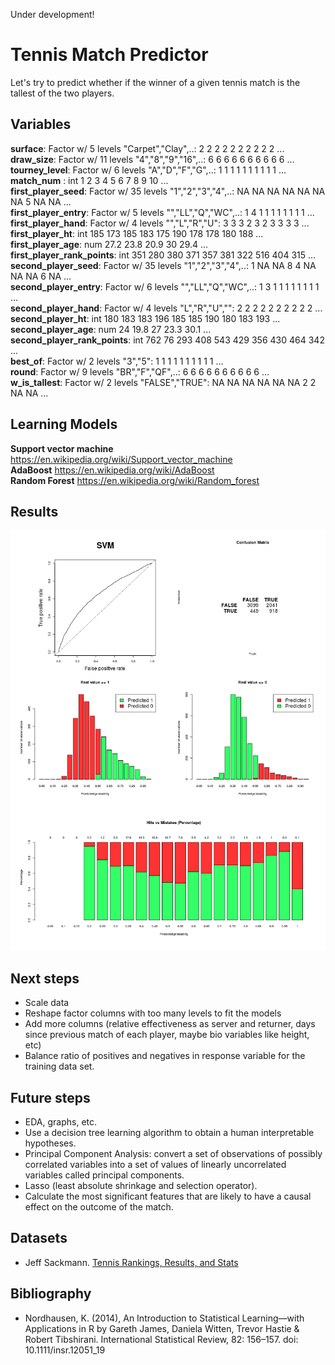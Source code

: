 Under development!

# Tennis Match Predictor
Let's try to predict whether if the winner of a given tennis match is the tallest of the two players.

## Variables
**surface**: Factor w/ 5 levels "Carpet","Clay",..: 2 2 2 2 2 2 2 2 2 2 ...  
**draw_size**: Factor w/ 11 levels "4","8","9","16",..: 6 6 6 6 6 6 6 6 6 6 ...  
**tourney_level**: Factor w/ 6 levels "A","D","F","G",..: 1 1 1 1 1 1 1 1 1 1 ...  
**match_num** : int  1 2 3 4 5 6 7 8 9 10 ...  
**first_player_seed**: Factor w/ 35 levels "1","2","3","4",..: NA NA NA NA NA NA NA 5 NA NA ...  
**first_player_entry**: Factor w/ 5 levels "","LL","Q","WC",..: 1 4 1 1 1 1 1 1 1 1 ...  
**first_player_hand**: Factor w/ 4 levels "","L","R","U": 3 3 3 2 3 2 3 3 3 3 ...  
**first_player_ht**: int  185 173 185 183 175 190 178 178 180 188 ...  
**first_player_age**: num  27.2 23.8 20.9 30 29.4 ...  
**first_player_rank_points**: int  351 280 380 371 357 381 322 516 404 315 ...  
**second_player_seed**: Factor w/ 35 levels "1","2","3","4",..: 1 NA NA 8 4 NA NA NA 6 NA ...  
**second_player_entry**: Factor w/ 6 levels "","LL","Q","WC",..: 1 3 1 1 1 1 1 1 1 1 ...  
**second_player_hand**: Factor w/ 4 levels "L","R","U","": 2 2 2 2 2 2 2 2 2 2 ...  
**second_player_ht**: int  180 183 183 196 185 185 190 180 183 193 ...  
**second_player_age**: num  24 19.8 27 23.3 30.1 ...  
**second_player_rank_points**: int  762 76 293 408 543 429 356 430 464 342 ...  
**best_of**: Factor w/ 2 levels "3","5": 1 1 1 1 1 1 1 1 1 1 ...  
**round**: Factor w/ 9 levels "BR","F","QF",..: 6 6 6 6 6 6 6 6 6 6 ...  
**w_is_tallest**: Factor w/ 2 levels "FALSE","TRUE": NA NA NA NA NA NA 2 2 NA NA ...

## Learning Models
**Support vector machine**  https://en.wikipedia.org/wiki/Support_vector_machine  
**AdaBoost** https://en.wikipedia.org/wiki/AdaBoost  
**Random Forest** https://en.wikipedia.org/wiki/Random_forest  

## Results 
![alt tag](https://raw.githubusercontent.com/CarlosRodriguezSevilla/Tennis-match-predictor/master/out/R/SVM.png)

## Next steps
- Scale data
- Reshape factor columns with too many levels to fit the models
- Add more columns (relative effectiveness as server and returner, days since previous match of each player, maybe bio variables like height, etc)
- Balance ratio of positives and negatives in response variable for the training data set.

## Future steps
- EDA, graphs, etc.
- Use a decision tree learning algorithm to obtain a human interpretable hypotheses.
- Principal Component Analysis: convert a set of observations of possibly correlated variables into a set of values of linearly uncorrelated variables called principal components.
- Lasso (least absolute shrinkage and selection operator).
- Calculate the most significant features that are likely to have a causal effect on the outcome of the match.

## Datasets
- Jeff Sackmann. [Tennis Rankings, Results, and Stats](https://github.com/JeffSackmann)

## Bibliography
- Nordhausen, K. (2014), An Introduction to Statistical Learning—with Applications in R by Gareth James, Daniela Witten, Trevor Hastie & Robert Tibshirani. International Statistical Review, 82: 156–157. doi: 10.1111/insr.12051_19

